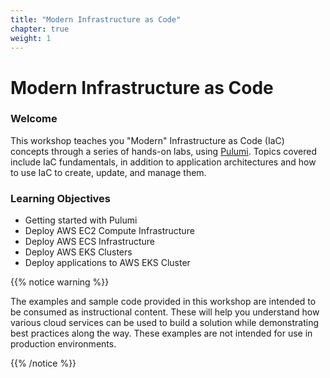 ```yaml
---
title: "Modern Infrastructure as Code"
chapter: true
weight: 1
---
```


# Modern Infrastructure as Code

### Welcome

This workshop teaches you "Modern" Infrastructure as Code (IaC) concepts through a series of hands-on labs, using [Pulumi](http://pulumi.com/).
Topics covered include IaC fundamentals, in addition to application architectures and how to use IaC to create, update, and manage them.

### Learning Objectives
- Getting started with Pulumi
- Deploy AWS EC2 Compute Infrastructure
- Deploy AWS ECS Infrastructure
- Deploy AWS EKS Clusters
- Deploy applications to AWS EKS Cluster

{{% notice warning %}}
<p style='text-align: left;'>
The examples and sample code provided in this workshop are intended to be consumed as instructional content. 
These will help you understand how various cloud services can be used to build a solution while demonstrating best 
practices along the way. These examples are not intended for use in production environments.
</p>
{{% /notice %}}
